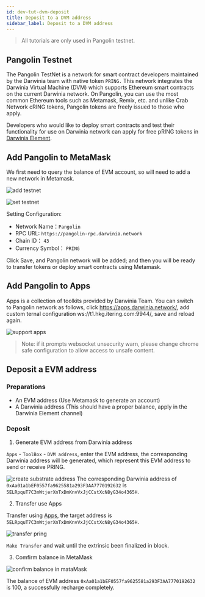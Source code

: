 ```yaml
---
id: dev-tut-dvm-deposit
title: Deposit to a DVM address
sidebar_label: Deposit to a DVM address
---
```


> All tutorials are only used in Pangolin testnet.

## Pangolin Testnet

The Pangolin TestNet is a network for smart contract developers maintained by the Darwinia team with native token `PRING.` This network integrates the Darwinia Virtual Machine (DVM) which supports Ethereum smart contracts on the current Darwinia network. On Pangolin, you can use the most common Ethereum tools such as Metamask, Remix, etc. and unlike Crab Network cRING tokens, Pangolin tokens are freely issued to those who apply.

Developers who would like to deploy smart contracts and test their functionality for use on Darwinia network can apply for free pRING tokens in [Darwinia Element](https://app.element.io/?pk_vid=6961ca0f7c45f8bf16052310122d2437#/room/#darwinia:matrix.org).

## Add Pangolin to MetaMask 

We first need to query the balance of EVM account, so will need to add a new network in Metamask.

![add testnet](assets/wiki-tut-dvm-recharge-01.png)

![set testnet](assets/wiki-tut-dvm-recharge-02.png)

Setting Configuration:

- Network Name：`Pangolin`
- RPC URL: `https://pangolin-rpc.darwinia.network`
- Chain ID： `43`
- Currency Symbol： `PRING`

Click Save, and Pangolin network will be added; and then you will be ready to transfer tokens or deploy smart contracts using Metamask.

## Add Pangolin to Apps

Apps is a collection of toolkits provided by Darwinia Team. You can switch to Pangolin network as follows, click https://apps.darwinia.network/,
add custom ternal configuration ws://t1.hkg.itering.com:9944/, save and reload again.

![support apps](assets/wiki-tut-dvm-recharge-03.png)

> Note: if it prompts websocket unsecurity warn, please change chrome safe configuration to allow access to unsafe content.

## Deposit a EVM address

### Preparations

- An EVM address (Use Metamask to generate an account)
- A Darwinia address (This should have a proper balance, apply in the Darwinia Element channel)

### Deposit

1. Generate EVM address from Darwinia address

`Apps` - `ToolBox` - `DVM address`, enter the EVM address, the corresponding Darwinia address will be generated, which represent this EVM address to send or receive PRING.


![create substrate address](assets/wiki-tut-dvm-recharge-04.png)
The corresponding Darwinia address of `0xAa01a1bEF0557fa9625581a293F3AA7770192632` is `5ELRpquT7C3mWtjerXnTxDmKnvVxJjCCstXcN8yG34o4365H`.


2. Transfer use Apps

Transfer using [Apps](https://apps.darwinia.network/#/account), the target address is `5ELRpquT7C3mWtjerXnTxDmKnvVxJjCCstXcN8yG34o4365H`.

![transfer pring](assets/wiki-tut-dvm-recharge-05.png)

`Make Transfer` and wait until the extrinsic been finalized in block.


3. Comfirm balance in MetaMask

![confirm balance in mataMask](assets/wiki-tut-dvm-recharge-06.png)

The balance of EVM address `0xAa01a1bEF0557fa9625581a293F3AA7770192632` is 100, a successfully recharge completely.
